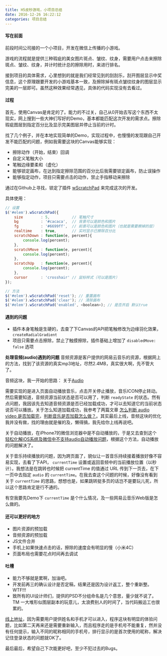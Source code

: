 ```yaml
---
title: H5皮秒游戏，小项目总结
date: 2016-12-26 16:22:12
categories: 项目总结
---
```



#### 写在前面

前段时间公司接的一个小项目，开发在微信上传播的小游戏。

游戏的流程就是提供三种瑕疵的美女图片斑点、皱纹、纹身，需要用户点击来擦除斑点、皱纹、纹身，并计时统计总的擦除用时，来进行排名。

接到项目的具体需求，心里想到的就是我们经常见到的刮刮乐，刮开图层显示中奖信息，这个原理跟要开发的小游戏基本一致，及擦除掉有斑点皱纹纹身的图层显示完美的一层即可。虽然这种效果经常遇见，具体的代码实现没有去看过。


#### 过程

首先，使用Canvas是肯定的了。能力的不过关，自己从0开始去写这个东西不太现实，网上搜到一些大神们写好的Demo，基本都能匹配这次开发的需求点。擦除瑕疵图层到指定百分比及显示完美图层并停止当前的计时。

找了几个例子，并在本地实现简单的Demo，实现过程中，也慢慢的发现跟自己开发不能匹配的问题，例如我需要这块的Canvas能够实现：

- 擦除动作（开始，结束）回调
- 自定义笔触大小
- 笔触边缘要柔和（虚化）
- 能够锁定画布，在达到指定擦除范围的百分比后我需要锁定画布，防止误操作
- 能够指定动作，项目只需要点击的动作，禁止手指移动来擦除

通过在Github上寻找，锁定了插件 [wScratchPad](https://github.com/websanova/wScratchPad) 来完成这次的开发。

具体使用：
```javascript
// 设置
$('#elem').wScratchPad({
    size        : 5,          // 笔触尺寸
    bg          : '#cacaca',  // 背景可以是颜色和图片
    fg          : '#6699ff',  // 前景可以是颜色和图片（也就是需要擦掉的层）
    realtime    : true,       // 实时显示已擦除百分比
    scratchDown : function(e, percent){
        console.log(percent);
    },
    scratchMove : function(e, percent){
        console.log(percent);
    },
    scratchUp   : function(e, percent){
        console.log(percent);
    },
    cursor      : 'crosshair' // 鼠标样式（可以是图片）
});

// 方法
$('#elem').wScratchPad('reset'); // 重置画布
$('#elem').wScratchPad('clear'); // 清除画布
$('#elem').wScratchPad('enabled', <boolean>); // 是否开启 默认true
```


#### 遇到的问题
- 插件本身笔触是生硬的，去查了下Canvas的API把笔触修改为边缘羽化效果，`createRadialGradient`
- 项目只需要点击擦除，禁止了触摸擦除，插件基础上增加了 `disabledMove: false` 选项

**处理音频(audio)遇到的问题**
音频资源是客户提供的网易云音乐的资源，根据网上的方法，找到了该资源的真实mp3地址，尽然2.4MB，真实很大啊，先不管大了。

音频这块，我一开始的思路：
关于[Audio](http://www.w3school.com.cn/jsref/dom_obj_audio.asp)

需要实现的是进入页面自动播放音乐，点击开关停止播放，音乐ICON停止转动。然后需要知道，音频资源当前状态是否可以用了，判断 `readyState` 的状态。然有点问题，我因该先去知道音频资源是否已经加载成功，才可以去知道它的当前状态说否可以播放。关于怎么知道加载成功，我参考了两篇文章 [怎么判断 audio video 是否加载完](http://kaifage.com/notes/87/audio-ready.html)，[判断音乐是否加载怎么做？](https://segmentfault.com/q/1010000007183637)。其实最后上线，音频这块的优化我并没有做，找的理由就是催的及，懒得搞，我先给你上线再说吧。

关于自动播放，在iPhone7的微信浏览器中是不自动播放的，于是又去查到这个 [轻松化解iOS系统及微信中不支持audio自动播放问题](http://webexp.cn/dlsd2016.html)，根据这个方法，自动播放的问题解决了。

关于音乐持续播放的问题，因为跨页面了，貌似让一首音乐持续接着播放好像不容易实现，去看了下API， `currentTime` 设置或返回音频中的当前播放位置（以秒计）。我想法是在跳转也时候把 currentTime 的值通过 URL 传到下一页去，在下一页中去指定 `audio` 的 `currentTime`。在我去查这个问题的时候，好像没有看到关于 `currentTime` 的思路，想想也是，如果跳转挺多页的话岂不是要玩儿死，所以这个思路肯定是行不通的。

有空我要先Demo下 `currentTime` 是个什么情况，及一些网易云音乐Web版是怎么做的。


#### 还可以更好的地方
- 图片资源的预加载
- 音频资源的预加载
- JS文件合并
- 手机上如果快速点击的话，擦除的速度会有明显的慢（小米4C）
- 页面布局也需要花点时间再去调试

#### 吐槽
- 能力不够就是累啊，加油吧。
- 开发前再三的确认设计是否定稿，结果还是因为设计返工，整个重新整。WTF!!!
- 致所有的UI设计师们，提供的PSD不分组命名是几个意思，量少就不说了。TM 一大堆形似图层副本的玩意儿，太浪费别人的时间了，当代码搬运工也很累的。

[线上地址](http://www.searchsport.cn:8015/)，因为需要用户提供姓名和手机才可以进入，程序这块有明显的体验问题，比如第二天再来还是需要重新输入，而且程序走的是手机号不能重复，然并没有任何提示，输入不同的昵称相同的手机号，排行显示的是首次使用的昵称，解决记住登录状态的问题就OK了。

最后最后，希望自己下次能更好吧，至少不犯过去的Bugs。
